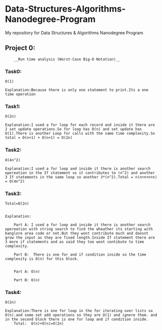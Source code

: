 # Data-Structures-Algorithms-Nanodegree-Program
My repository for Data Structures &amp; Algorithms Nanodegree Program


## Project 0:
 		__Run time analysis (Worst-Case Big-O Notation)__



### Task0:

	O(1)

	Explanation:Because there is only one statement to print.Its a one time operation



### Task1:

	O(2n)

	Explanation:I used a for loop for each record and inside it there are 2 set update operations.So for loop has O(n) and set update has O(1).There is another Loop for calls with the same time complexity.So total = O(n+1) + O(n+1) = O(2n) 



### Task2:

	O(4n^2)

	Explanation:I used a for loop and inside it there is another search opereation in the If statement so it contributes to (n^2) and another 3 If statements in the same loop so another 3*(n^2).Total = n(n+n+n+n) = O(4n^2)



### Task3:

	Total=O(2n)
	

	Explanation:

		Part A:	I used a for loop and inside it there is another search opereation with string search to find the wheather its starting with banglore area code or not.But they wont contribute much and doesnt grow the input as they are fixed length.Inside If statement there are 3 more if statements and as said they too wont contibute to time complexity.

		Part B:  There is one for and if condition inside so the time complexity is O(n) for this block.

			
		Part A:	O(n)

		Part B: O(n)
### Task4:
	O(2n)

	Explanation:There is one for loop in the for iterating over lists so O(n).and some set add operations so they are O(1) and ignore them. and in the second block there is one for loop and if condition inside.		
		Total:	O(n)+O(n)=O(2n)

